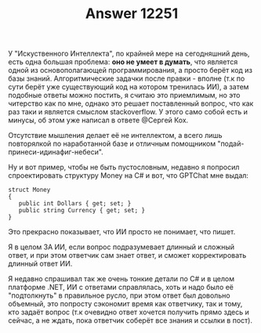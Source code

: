 ﻿---
title: "Answer 12251"
se.owner.user_id: 422180
se.owner.display_name: "Aarnihauta"
se.owner.link: "https://ru.meta.stackoverflow.com/users/422180/aarnihauta"
se.answer_id: 12251
se.question_id: 12247
se.post_type: answer
se.is_accepted: False
---
<p>У &quot;Искуственного Интеллекта&quot;, по крайней мере на сегодняшний день, есть одна большая проблема: <strong>оно не умеет в думать</strong>, что является одной из основополагающей программирования, а просто берёт код из базы знаний. Алгоритмические задачки после правки - вполне (т.к по сути берёт уже существующий код на котором тренилась ИИ), а затем подобные ответы можно постить, я считаю это приемлимым, но это читерство как по мне, однако это решает поставленный вопрос, что как раз таки и является смыслом stackoverflow. У этого само собой есть и минусы, об этом уже написал в ответе @Сергей Кох.</p>
<p>Отсутствие мышления делает её не интеллектом, а всего лишь повторялкой по наработанной базе и отличным помощником &quot;подай-принеси-идинафиг-небеси&quot;.</p>
<p>Ну и вот пример, чтобы не быть пустословным, недавно я попросил спроектировать структуру Money на C# и вот, что GPTChat мне выдал:</p>
<pre><code>struct Money 
{
   public int Dollars { get; set; }
   public string Currency { get; set; }
}
</code></pre>
<p>Это прекрасно показывает, что ИИ просто не понимает, что пишет.</p>
<p>Я в целом ЗА ИИ, если вопрос подразумевает длинный и сложный ответ, и при этом ответчик сам знает ответ, и сможет корректировать длинный ответ ИИ.</p>
<p>Я недавно спрашивал так же очень тонкие детали по C# и в целом платформе .NET, ИИ с ответами справлялась, хоть и надо было её &quot;подтолкнуть&quot; в правильное русло, при этом ответ был довольно объемный, это попросту сэкономит время как ответчику, так и тому, кто задаёт вопрос (т.к очевидно ответ хочется получить прямо здесь и сейчас, а не ждать, пока ответчик соберёт все знания и ссылки в пост).</p>
